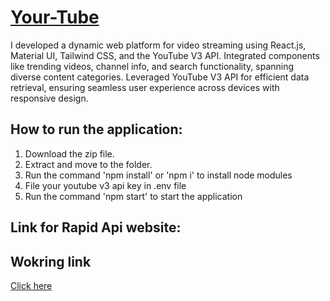 # [Your-Tube](https://your-tube-on-the-go.netlify.app/)

I developed a dynamic web platform for video streaming using React.js, Material UI, Tailwind CSS, and the YouTube V3 API. Integrated components like trending videos, channel info, and search functionality, spanning diverse content categories. Leveraged YouTube V3 API for efficient data retrieval, ensuring seamless user experience across devices with responsive design.

## How to run the application:
1. Download the zip file.
2. Extract and move to the folder.
3. Run the command 'npm install' or 'npm i' to install node modules
4. File your youtube v3 api key in .env file
5. Run the command 'npm start' to start the application

## Link for Rapid Api website:


## Wokring link
[Click here](https://yourtube-onthego.netlify.app/)
